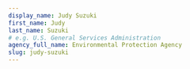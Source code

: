 ```yaml
---
display_name: Judy Suzuki
first_name: Judy
last_name: Suzuki
# e.g. U.S. General Services Administration
agency_full_name: Environmental Protection Agency
slug: judy-suzuki
---
```

